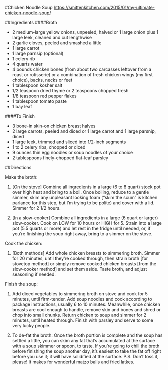 #Chicken Noodle Soup
https://smittenkitchen.com/2015/01/my-ultimate-chicken-noodle-soup/

##Ingredients
####Broth
- 2 medium-large yellow onions, unpeeled, halved or 1 large onion plus 1 large leek, cleaned and cut lengthwise
- 2 garlic cloves, peeled and smashed a little
- 1 large carrot
- 1 large parnsip (optional)
- 1 celery rib
- 4 quarts water
- 4 pounds chicken bones (from about two carcasses leftover from a roast or rotisserie) or a combination of fresh chicken wings (my first choice), backs, necks or feet
- 1 tablespoon kosher salt
- 1/2 teaspoon dried thyme or 2 teaspoons chopped fresh
- 1/8 teaspoon red pepper flakes
- 1 tablespoon tomato paste
- 1 bay leaf

####To Finish
- 3 bone-in skin-on chicken breast halves
- 2 large carrots, peeled and diced or 1 large carrot and 1 large parsnip, diced
- 1 large leek, trimmed and sliced into 1/2-inch segments
- 1 to 2 celery ribs, chopped or diced
- 9 ounces thin egg noodles or soup noodles of your choice
- 2 tablespoons finely-chopped flat-leaf parsley

##Directions

Make the broth:

1. [On the stove] Combine all ingredients in a large (6 to 8 quart) stock pot over high heat and bring to a boil. Once boiling, reduce to a gentle simmer, skim any unpleasant looking foam (“skim the scum” is kitchen parlance for this step, but I’m trying to be polite) and cover with a lid. Simmer for 2 1/2 hours.

2. [In a slow-cooker] Combine all ingredients in a large (6 quart or larger) slow-cooker. Cook on LOW for 10 hours or HIGH for 5. Strain into a large pot (5.5 quarts or more) and let rest in the fridge until needed, or, if you’re finishing the soup right away, bring to a simmer on the stove.

Cook the chicken:

1. [Both methods] Add whole chicken breasts to simmering broth. Simmer for 20 minutes, until they’re cooked through, then strain broth [for stovetop method] or simply remove cooked chicken breasts [from the slow-cooker method] and set them aside. Taste broth, and adjust seasoning if needed.

Finish the soup:

1. Add diced vegetables to simmering broth on stove and cook for 5 minutes, until firm-tender. Add soup noodles and cook according to package instructions, usually 6 to 10 minutes. Meanwhile, once chicken breasts are cool enough to handle, remove skin and bones and shred or chop into small chunks. Return chicken to soup and simmer for 2 minutes, until heated through. Finish with parsley and serve to some very lucky people.

2. To de-fat the broth: Once the broth portion is complete and the soup has settled a little, you can skim any fat that’s accumulated at the surface with a soup skimmer or spoon, to taste. If you’re going to chill the broth before finishing the soup another day, it’s easiest to take the fat off right before you use it; it will have solidified at the surface. P.S. Don’t toss it, please! It makes for wonderful matzo balls and fried latkes.